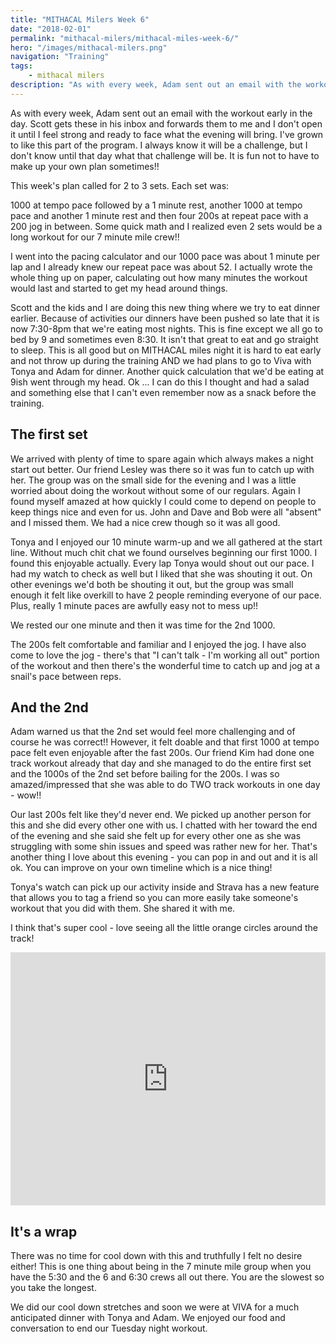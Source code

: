 ```yaml
---
title: "MITHACAL Milers Week 6"
date: "2018-02-01"
permalink: "mithacal-milers/mithacal-miles-week-6/"
hero: "/images/mithacal-milers.png"
navigation: "Training"
tags:
    - mithacal milers
description: "As with every week, Adam sent out an email with the workout early in the day. Scott gets these in his inbox and forwards them to me and I don't open it until I feel strong and ready to face what the evening will bring."
---
```


As with every week, Adam sent out an email with the workout early in the day. Scott gets these in his inbox and forwards them to me and I don't open it until I feel strong and ready to face what the evening will bring. I've grown to like this part of the program. I always know it will be a challenge, but I don't know until that day what that challenge will be. It is fun not to have to make up your own plan sometimes!!

This week's plan called for 2 to 3 sets. Each set was:

1000 at tempo pace followed by a 1 minute rest, another 1000 at tempo pace and another 1 minute rest and then four 200s at repeat pace with a 200 jog in between. Some quick math and I realized even 2 sets would be a long workout for our 7 minute mile crew!!

I went into the pacing calculator and our 1000 pace was about 1 minute per lap and I already knew our repeat pace was about 52. I actually wrote the whole thing up on paper, calculating out how many minutes the workout would last and started to get my head around things.

Scott and the kids and I are doing this new thing where we try to eat dinner earlier. Because of activities our dinners have been pushed so late that it is now 7:30-8pm that we're eating most nights. This is fine except we all go to bed by 9 and sometimes even 8:30. It isn't that great to eat and go straight to sleep. This is all good but on MITHACAL miles night it is hard to eat early and not throw up during the training AND we had plans to go to Viva with Tonya and Adam for dinner. Another quick calculation that we'd be eating at 9ish went through my head. Ok ... I can do this I thought and had a salad and something else that I can't even remember now as a snack before the training.

## The first set

We arrived with plenty of time to spare again which always makes a night start out better. Our friend Lesley was there so it was fun to catch up with her. The group was on the small side for the evening and I was a little worried about doing the workout without some of our regulars. Again I found myself amazed at how quickly I could come to depend on people to keep things nice and even for us. John and Dave and Bob were all "absent" and I missed them. We had a nice crew though so it was all good.

Tonya and I enjoyed our 10 minute warm-up and we all gathered at the start line. Without much chit chat we found ourselves beginning our first 1000. I found this enjoyable actually. Every lap Tonya would shout out our pace. I had my watch to check as well but I liked that she was shouting it out. On other evenings we'd both be shouting it out, but the group was small enough it felt like overkill to have 2 people reminding everyone of our pace. Plus, really 1 minute paces are awfully easy not to mess up!!

We rested our one minute and then it was time for the 2nd 1000.

The 200s felt comfortable and familiar and I enjoyed the jog. I have also come to love the jog - there's that "I can't talk - I'm working all out" portion of the workout and then there's the wonderful time to catch up and jog at a snail's pace between reps.

## And the 2nd

Adam warned us that the 2nd set would feel more challenging and of course he was correct!! However, it felt doable and that first 1000 at tempo pace felt even enjoyable after the fast 200s. Our friend Kim had done one track workout already that day and she managed to do the entire first set and the 1000s of the 2nd set before bailing for the 200s. I was so amazed/impressed that she was able to do TWO track workouts in one day - wow!!

Our last 200s felt like they'd never end. We picked up another person for this and she did every other one with us. I chatted with her toward the end of the evening and she said she felt up for every other one as she was struggling with some shin issues and speed was rather new for her. That's another thing I love about this evening - you can pop in and out and it is all ok. You can improve on your own timeline which is a nice thing!

Tonya's watch can pick up our activity inside and Strava has a new feature that allows you to tag a friend so you can more easily take someone's workout that you did with them. She shared it with me.

I think that's super cool - love seeing all the little orange circles around the track!

<iframe src="https://www.strava.com/activities/1385681629/embed/cb30536291b7ef4c319e9144400c113d6cddca34" width="100%" height="405" frameborder="0" scrolling="no"></iframe>

## It's a wrap

There was no time for cool down with this and truthfully I felt no desire either! This is one thing about being in the 7 minute mile group when you have the 5:30 and the 6 and 6:30 crews all out there. You are the slowest so you take the longest.

We did our cool down stretches and soon we were at VIVA for a much anticipated dinner with Tonya and Adam. We enjoyed our food and conversation to end our Tuesday night workout.
